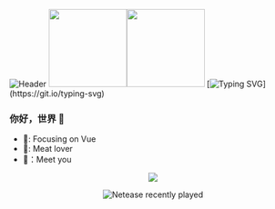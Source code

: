 ![Header](https://qiniu.fc-barcelona.cn/image/header_.png?e=1691999280&token=rm_mvlbtaO-LnH9vLxg3ZdmG3vs07iPxTO6fIycu:LJRD1aho-p0aD9aMsh4DTeRW3N8=)
<img align="" height="137px" src="https://github-readme-stats.vercel.app/api?username=1411430556&hide_title=true&hide_border=true&show_icons=true&include_all_commits=true&line_height=21&bg_color=0,EC6C6C,FFD479,FFFC79,73FA79&theme=graywhite&locale=cn" /><img
        align="" height="137px"
        src="https://github-readme-stats.vercel.app/api/top-langs/?username=1411430556&hide_title=true&hide_border=true&layout=compact&bg_color=0,73FA79,73FDFF,D783FF&theme=graywhite&locale=cn" />
        [![Typing SVG](https://readme-typing-svg.herokuapp.com?font=Fira+Code&pause=1000&color=1EC74FDC&width=435&lines=%F0%9F%92%AC%EF%BC%9Aconsole.log('Hello%2C+World!');%F0%9F%90%A7%3A+Focusing+on+Vue;%F0%9F%8C%87%3A+Meat+lover;%F0%9F%90%B3%EF%BC%9AMeet+you;%F0%9F%92%95%EF%BC%9AThank+you!)](https://git.io/typing-svg)
### 你好，世界 👋
- 🐧: Focusing on Vue
- 🌇: Meat lover
- 🐳：Meet you
<p align="center">
  <a href="https://card.yuy1n.io">
		<img src="https://card.yuy1n.io/card/76561198420835192/solarized-light,badge,group,bg-game,games,badges,screenshots" />
   </a>
</p>
<p align="center">
<img src="https://netease-recent-profile.vercel.app/?id=253570479&theme=card&type=0&title=最近在听&size=60" alt="Netease recently played" title="Netease recently played">
</p>
